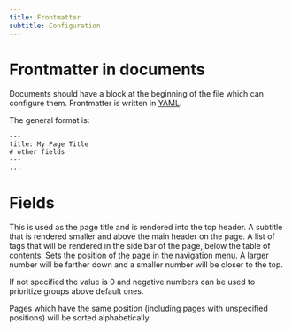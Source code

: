 ```yaml
---
title: Frontmatter
subtitle: Configuration
---
```



# Frontmatter in documents 

Documents should have a block at the beginning of the file which can configure
them. Frontmatter is written in [YAML](http://www.yaml.org).

The general format is:

```
---
title: My Page Title
# other fields
---
...
```

# Fields

<Field name="title" type="String">
This is used as the page title and is rendered into the top header.
</Field>
<Field name="subtitle" type="String">
A subtitle that is rendered smaller and above the main header on the page.
</Field>
<Field name="tags" type="Array(String)" default="[]">
A list of tags that will be rendered in the side bar of the page, below 
the table of contents.
</Field>
<Field name="menu_position" type="Array(String)" default="0">
Sets the position of the page in the navigation menu. A larger number will
be farther down and a smaller number will be closer to the top.

If not specified the value is 0 and negative numbers can be used to prioritize 
groups above default ones.

Pages which have the same position (including pages with unspecified 
positions) will be sorted alphabetically.
</Field>

